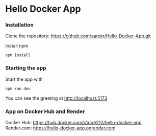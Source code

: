 # Hello Docker App

### Installation

Clone the repository: https://github.com/aarekr/Hello-Docker-App.git

Install npm
```
npm install
```

### Starting the app

Start the app with
```
npm run dev
```

You can see the greeting at <http://localhost:5173>

### App on Docker Hub and Render

Docker Hub: https://hub.docker.com/r/aare212/hello-docker-app
Render.com: https://hello-docker-app.onrender.com

